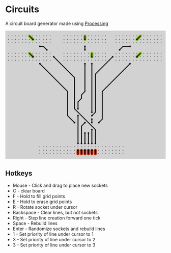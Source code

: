 
# Circuits

A circuit board generator made using [Processing](https://processing.org/)

![Example](circuits_sample.png?raw=true "Example")

## Hotkeys

- Mouse - Click and drag to place new sockets
- C - clear board
- F - Hold to fill grid points
- E - Hold to erase grid points
- R - Rotate socket under cursor
- Backspace - Clear lines, but not sockets
- Right - Step line creation forward one tick
- Space - Rebuild lines
- Enter - Randomize sockets and rebuild lines
- 1 - Set priority of line under cursor to 1
- 3 - Set priority of line under cursor to 2
- 3 - Set priority of line under cursor to 3
